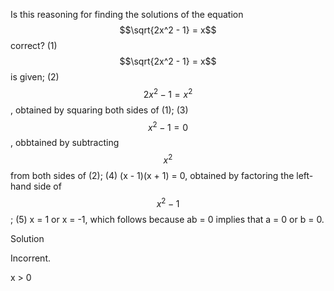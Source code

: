 Is this reasoning for finding the solutions of the equation $$\sqrt{2x^2 - 1} = x$$ correct? (1) $$\sqrt{2x^2 - 1} = x$$ is given;
(2) $$2x^2 - 1 = x^2$$, obtained by squaring both sides of (1); (3) $$x^2 - 1 = 0$$, obbtained by subtracting $$x^2$$ from both sides of (2); (4) (x - 1)(x + 1) = 0, obtained by factoring the left-hand side of $$x^2 - 1$$; (5) x = 1 or x = -1, which follows because ab = 0 implies that a = 0 or b = 0.

Solution

Incorrent.

x > 0
